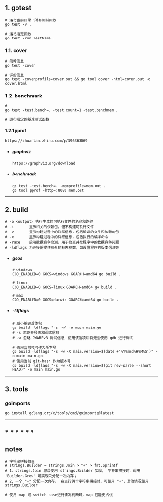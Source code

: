 ## 1. gotest

```shell
# 运行当前目录下所有测试函数
go test -v .

# 运行指定函数
go test -run TestName .
```

### 1.1. cover

```shell
# 简略信息
go test -cover

# 详细信息
go test -coverprofile=cover.out && go tool cover -html=cover.out -o cover.html
```

### 1.2. benchmark

```shell
#
go test -test.bench=. -test.count=1 -test.benchmem .

# 运行指定的基准测试函数
```

#### 1.2.1 pprof

```http
https://zhuanlan.zhihu.com/p/396363069
```

- ##### graphviz

  ```http
  https://graphviz.org/download
  ```

- ##### benchmark

  ```shell
  go test -test.bench=. -memprofile=mem.out .
  go tool pprof -http=:8080 mem.out
  ```



------

## 2. build

```shell
# -o <output> 执行生成的可执行文件的名称和路径
# -i       显示相关的依赖包，但不构建可执行文件
# -v       显示构建过程中的详细信息，包括编译的文件和依赖的包
# -x       显示构建过程中的详细信息，包括执行的编译命令
# -race    启用数据竞争检测，用于检查并发程序中的数据竞争问题
# -ldflags 为链接器提供额外的标志参数，如设置程序的版本信息等
```

- ##### goos

  ```shell
  # windows
  CGO_ENABLED=0 GOOS=windows GOARCH=amd64 go build .
  
  # linux
  CGO_ENABLED=0 GOOS=linux GOARCH=amd64 go build .
  
  # max
  CGO_ENABLED=0 GOOS=darwin GOARCH=amd64 go build .
  ```



- ##### -ldflags

  ```shell
  # 减小编译后体积
  go build -ldflags "-s -w" -o main main.go
  # -s 忽略符号表和调试信息
  # -w 忽略 DWARFv3 调试信息，使用该选项后将无法使用 gdb 进行调试
  
  # 使用当前时间作为版本号
  go build -ldflags "-s -w -X main.version=$(date +'%Y%m%d%H%M%S')" -o main main.go
  # 使用当前 git-hash 作为版本号
  go build -ldflags "-s -w -X main.version=$(git rev-parse --short HEAD)" -o main main.go
  ```



------

## 3. tools

### goimports

```shell
go install golang.org/x/tools/cmd/goimports@latest
```

------


## * * * * * *

## notes

```shell
# 字符串拼接效率
# strings.Builder = strings.Join > "+" > fmt.Sprintf
# 1、strings.Join 底层使用 strings.Builder 实现， 字符串拼接时，调用 'Builder.Grow' 可实现只分配一次内存；
# 2、一个 "+" 分配一次内存， 在进行俩个字符串拼接时，可使用 "+"，其他情况使用 strings.Builder
```

```shell
# 使用 map 或 switch case进行情况判断时，map 性能更占优
```
